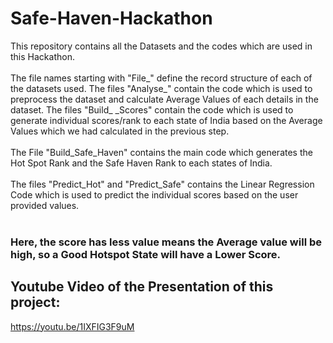 # Safe-Haven-Hackathon

This repository contains all the Datasets and the codes which are used in this Hackathon.<br><br>
The file names starting with "File_" define the record structure of each of the datasets used. The files "Analyse_" contain the code which is used to preprocess the dataset and calculate Average Values of each details in the dataset. The files "Build_ _Scores" contain the code which is used to generate individual scores/rank to each state of India based on the Average Values which we had calculated in the previous step.
<br><br>
The File "Build_Safe_Haven" contains the main code which generates the Hot Spot Rank and the Safe Haven Rank to each states of India.<br><br>
The files "Predict_Hot" and "Predict_Safe" contains the Linear Regression Code which is used to predict the individual scores based on the user provided values.<br><br>
### Here, the score has less value means the Average value will be high, so a Good Hotspot State will have a Lower Score. 
## Youtube Video of the Presentation of this project:
https://youtu.be/1IXFIG3F9uM
